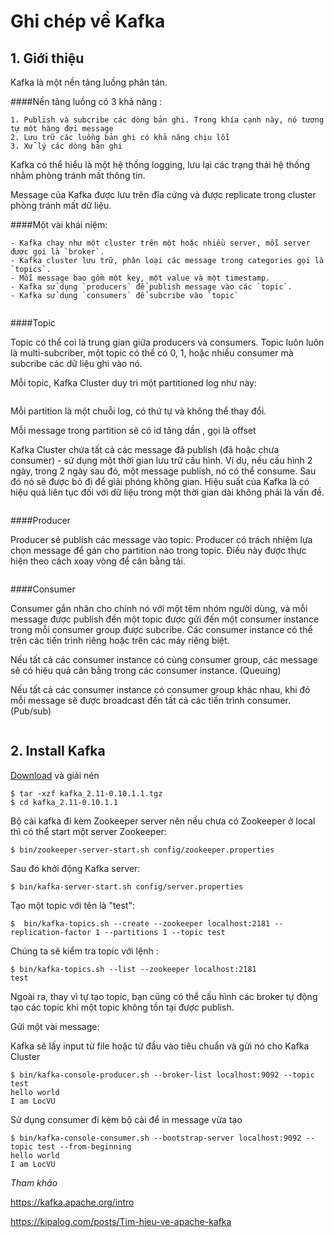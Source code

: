 # Ghi chép về Kafka 

## 1. Giới thiệu 

Kafka là một nền tảng luồng phân tán. 

####Nền tảng luồng có 3 khả năng : 
	
	1. Publish và subcribe các dòng bản ghi. Trong khía cạnh này, nó tương tự một hàng đợi message 
	2. Lưu trữ các luồng bản ghi có khả năng chịu lỗi 
	3. Xử lý các dòng bản ghi  
	
Kafka có thể hiểu là một hệ thống logging, lưu lại các trạng thái hệ thống nhằm phòng tránh mất thông tin. 
	
Message của Kafka được lưu trên đĩa cứng và được replicate trong cluster phòng tránh mất dữ liệu. 

####Một vài khái niệm: 

	- Kafka chạy như một cluster trên một hoặc nhiều server, mỗi server được gọi là `broker`.
	- Kafka cluster lưu trữ, phân loại các message trong categories gọi là `topics`.
	- Mỗi message bao gồm một key, một value và một timestamp.
	- Kafka sử dụng `producers` để publish message vào các `topic`.
	- Kafka sử dụng `consumers` để subcribe vào `topic`
	
<img src="">
	
	
####Topic	

Topic có thể coi là trung gian giữa producers và consumers. Topic luôn luôn là multi-subcriber, một topic có thể có 0, 1, hoặc nhiều consumer mà subcribe các dữ liệu ghi vào nó.

Mỗi topic, Kafka Cluster duy trì một  partitioned log  như này: 

<img src="">
	
Mỗi partition là một chuỗi log, có thứ tự và không thể thay đổi.

Mỗi message trong partition sẽ có id tăng dần , gọi là offset

Kafka Cluster chứa tất cả các message đã publish (đã hoặc chưa consumer) - sử dụng một thời gian lưu trữ cấu hình. Ví dụ, nếu cấu hình 2 ngày, trong 2 ngày sau đó, một message publish, nó có thể consume. Sau đó nó sẽ được bỏ đi để giải phóng không gian. Hiệu suất của Kafka là có hiệu quả liên tục đối với dữ liệu trong một thời gian dài không phải là vấn đề.

<img src="">

####Producer

Producer sẽ publish các message vào topic. Producer có trách nhiệm lựa chọn message để gán cho partition nào trong topic. Điều này được thực hiện theo cách xoay vòng để cân bằng tải.

<img src="">

####Consumer 

Consumer gắn nhãn cho chính nó với một têm nhóm người dùng, và mỗi message được publish đến một topic được gửi đến một consumer instance trong mỗi consumer group được subcribe. Các consumer instance có thể trên các tiến trình riêng hoặc trên các máy riêng biệt.

Nếu tất cả các consumer instance có cùng consumer group, các message sẽ có hiệu quả cân bằng trong các consumer instance. (Queuing)

Nếu tất cả  các consumer instance có consumer group khác nhau, khi đó mỗi message sẽ được broadcast đến tất cả các tiến trình consumer. (Pub/sub)

<img src="">

## 2. Install Kafka 

[Download](https://www.apache.org/dyn/closer.cgi?path=/kafka/0.10.1.0/kafka_2.11-0.10.1.1.tgz) và giải nén

	$ tar -xzf kafka_2.11-0.10.1.1.tgz
	$ cd kafka_2.11-0.10.1.1

Bộ cài kafka đi kèm Zookeeper server nên nếu chưa có Zookeeper ở local thì có thể start một server Zookeeper:

	$ bin/zookeeper-server-start.sh config/zookeeper.properties
	
Sau đó khởi động Kafka server:

	$ bin/kafka-server-start.sh config/server.properties
	
Tạo một topic với tên là "test":

	$  bin/kafka-topics.sh --create --zookeeper localhost:2181 --replication-factor 1 --partitions 1 --topic test
	
Chúng ta sẽ kiểm tra topic với lệnh :

	$ bin/kafka-topics.sh --list --zookeeper localhost:2181
	test
	
Ngoài ra, thay vì tự tạo topic, bạn cũng có thể cấu hình các broker tự động tạo các topic khi một topic không tồn tại được publish.


Gửi một vài message:

Kafka sẽ lấy input từ file hoặc từ đầu vào tiêu chuẩn và gửi nó cho Kafka Cluster

	$ bin/kafka-console-producer.sh --broker-list localhost:9092 --topic test
	hello world
	I am LocVU
	
Sử dụng consumer đi kèm bộ cài để in message vừa tạo 

	$ bin/kafka-console-consumer.sh --bootstrap-server localhost:9092 --topic test --from-beginning
	hello world
	I am LocVU





	

*Tham khảo*

https://kafka.apache.org/intro	
	
https://kipalog.com/posts/Tim-hieu-ve-apache-kafka